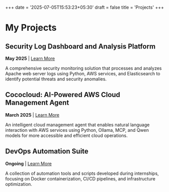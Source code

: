 +++
date = '2025-07-05T15:53:23+05:30'
draft = false
title = 'Projects'
+++

# My Projects

## Security Log Dashboard and Analysis Platform
**May 2025** | [Learn More](/projects/security-log-dashboard/)

A comprehensive security monitoring solution that processes and analyzes Apache web server logs using Python, AWS services, and Elasticsearch to identify potential threats and security anomalies.

## Cococloud: AI-Powered AWS Cloud Management Agent  
**March 2025** | [Learn More](/projects/cococloud/)

An intelligent cloud management agent that enables natural language interaction with AWS services using Python, Ollama, MCP, and Qwen models for more accessible and efficient cloud operations.

## DevOps Automation Suite
**Ongoing** | [Learn More](/projects/devops-automation/)

A collection of automation tools and scripts developed during internships, focusing on Docker containerization, CI/CD pipelines, and infrastructure optimization.
